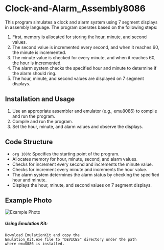 # Clock-and-Alarm_Assembly8086
This program simulates a clock and alarm system using 7 segment displays in assembly language. The program operates based on the following steps:

1. First, memory is allocated for storing the hour, minute, and second values.
2. The second value is incremented every second, and when it reaches 60, the minute is incremented.
3. The minute value is checked for every minute, and when it reaches 60, the hour is incremented.
4. The alarm system checks the specified hour and minute to determine if the alarm should ring.
5. The hour, minute, and second values are displayed on 7 segment displays.

## Installation and Usage

1. Use an appropriate assembler and emulator (e.g., emu8086) to compile and run the program.
2. Compile and run the program.
3. Set the hour, minute, and alarm values and observe the displays.

## Code Structure

- `org 100h`: Specifies the starting point of the program.
- Allocates memory for hour, minute, second, and alarm values.
- Checks for increment every second and increments the minute value.
- Checks for increment every minute and increments the hour value.
- The alarm system determines the alarm status by checking the specified hour and minute.
- Displays the hour, minute, and second values on 7 segment displays.

## Example Photo
![Example Photo](example_photo/photo.PNG)

##### Using Emulation Kit:
```
Download EmulationKit and copy the 
Emulation_Kit.exe file to "DEVICES" directory under the path 
where emu8086 is installed.
